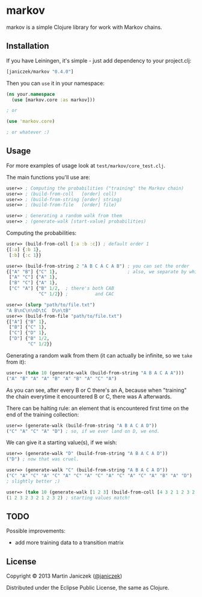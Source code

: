 # markov

markov is a simple Clojure library for work with Markov chains.

## Installation

If you have Leiningen, it's simple - just add dependency to your project.clj:

```clojure
[janiczek/markov "0.4.0"]
```

Then you can `use` it in your namespace:

```clojure
(ns your.namespace
  (use [markov.core :as markov]))

; or

(use 'markov.core)

; or whatever :)
```

## Usage

For more examples of usage look at `test/markov/core_test.clj`.

The main functions you'll use are:

```clojure
user=> ; Computing the probabilities ("training" the Markov chain)
user=> ; (build-from-coll   [order] coll)
user=> ; (build-from-string [order] string)
user=> ; (build-from-file   [order] file)

user=> ; Generating a random walk from them
user=> ; (generate-walk [start-value] probabilities)
```

Computing the probabilities:

```clojure
user=> (build-from-coll [:a :b :c]) ; default order 1
{[:a] {:b 1},
 [:b] {:c 1}}

user=> (build-from-string 2 "A B C A C A B") ; you can set the order
{["A" "B"] {"C" 1},                          ; also, we separate by whitespace
 ["A" "C"] {"A" 1},
 ["B" "C"] {"A" 1},
 ["C" "A"] {"B" 1/2,  ; there's both CAB
            "C" 1/2}} ;          and CAC

user=> (slurp "path/to/file.txt")
"A B\nC\n\nD\tC  D\n\tB"
user=> (build-from-file "path/to/file.txt")
{["A"] {"B" 1},
 ["B"] {"C" 1},
 ["C"] {"D" 1},
 ["D"] {"B" 1/2,
        "C" 1/2}}
```

Generating a random walk from them (it can actually be infinite, so we `take` from it):

```clojure
user=> (take 10 (generate-walk (build-from-string "A B A C A A")))
("A" "B" "A" "A" "B" "A" "B" "A" "C" "A")
```

As you can see, after every B or C there's an A, because when "training" the chain everytime it encountered B or C, there was A afterwards.

There can be halting rule: an element that is encountered first time on the end of the training collection:

```clojure
user=> (generate-walk (build-from-string "A B A C A D"))
("C" "A" "C" "A" "D") ; so, if we ever land on D, we end.
```

We can give it a starting value(s), if we wish:

```clojure
user=> (generate-walk "D" (build-from-string "A B A C A D"))
("D") ; now that was cruel.

user=> (generate-walk "C" (build-from-string "A B A C A D"))
("C" "A" "C" "A" "C" "A" "C" "A" "C" "A" "C" "A" "C" "A" "B" "A" "D")
; slightly better ;)

user=> (take 10 (generate-walk [1 2 3] (build-from-coll [4 3 2 1 2 3 2 1 2 1])))
(1 2 3 2 3 2 1 2 3 2) ; starting values match!
```

## TODO

Possible improvements:

- add more training data to a transition matrix

## License

Copyright © 2013 Martin Janiczek ([@janiczek](http://twitter.com/janiczek))

Distributed under the Eclipse Public License, the same as Clojure.
